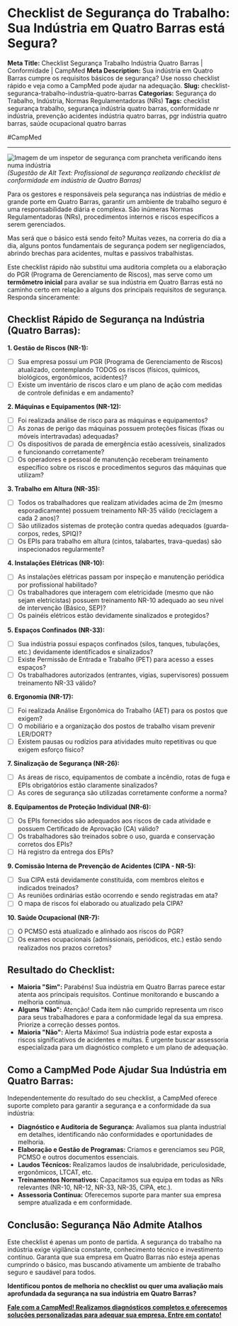 # Checklist de Segurança do Trabalho: Sua Indústria em Quatro Barras está Segura?

**Meta Title:** Checklist Segurança Trabalho Indústria Quatro Barras | Conformidade | CampMed
**Meta Description:** Sua indústria em Quatro Barras cumpre os requisitos básicos de segurança? Use nosso checklist rápido e veja como a CampMed pode ajudar na adequação.
**Slug:** checklist-seguranca-trabalho-industria-quatro-barras
**Categorias:** Segurança do Trabalho, Indústria, Normas Regulamentadoras (NRs)
**Tags:** checklist segurança trabalho, segurança indústria quatro barras, conformidade nr indústria, prevenção acidentes indústria quatro barras, pgr indústria quatro barras, saúde ocupacional quatro barras

#CampMed

---

![Imagem de um inspetor de segurança com prancheta verificando itens numa indústria](placeholder_imagem_checklist_industria_qb.jpg) *(Sugestão de Alt Text: Profissional de segurança realizando checklist de conformidade em indústria de Quatro Barras)*

Para os gestores e responsáveis pela segurança nas indústrias de médio e grande porte em Quatro Barras, garantir um ambiente de trabalho seguro é uma responsabilidade diária e complexa. São inúmeras Normas Regulamentadoras (NRs), procedimentos internos e riscos específicos a serem gerenciados.

Mas será que o básico está sendo feito? Muitas vezes, na correria do dia a dia, alguns pontos fundamentais de segurança podem ser negligenciados, abrindo brechas para acidentes, multas e passivos trabalhistas.

Este checklist rápido não substitui uma auditoria completa ou a elaboração do PGR (Programa de Gerenciamento de Riscos), mas serve como um **termômetro inicial** para avaliar se sua indústria em Quatro Barras está no caminho certo em relação a alguns dos principais requisitos de segurança. Responda sinceramente:

## Checklist Rápido de Segurança na Indústria (Quatro Barras):

**1. Gestão de Riscos (NR-1):**
*   [ ] Sua empresa possui um PGR (Programa de Gerenciamento de Riscos) atualizado, contemplando TODOS os riscos (físicos, químicos, biológicos, ergonômicos, acidentes)?
*   [ ] Existe um inventário de riscos claro e um plano de ação com medidas de controle definidas e em andamento?

**2. Máquinas e Equipamentos (NR-12):**
*   [ ] Foi realizada análise de risco para as máquinas e equipamentos?
*   [ ] As zonas de perigo das máquinas possuem proteções físicas (fixas ou móveis intertravadas) adequadas?
*   [ ] Os dispositivos de parada de emergência estão acessíveis, sinalizados e funcionando corretamente?
*   [ ] Os operadores e pessoal de manutenção receberam treinamento específico sobre os riscos e procedimentos seguros das máquinas que utilizam?

**3. Trabalho em Altura (NR-35):**
*   [ ] Todos os trabalhadores que realizam atividades acima de 2m (mesmo esporadicamente) possuem treinamento NR-35 válido (reciclagem a cada 2 anos)?
*   [ ] São utilizados sistemas de proteção contra quedas adequados (guarda-corpos, redes, SPIQ)?
*   [ ] Os EPIs para trabalho em altura (cintos, talabartes, trava-quedas) são inspecionados regularmente?

**4. Instalações Elétricas (NR-10):**
*   [ ] As instalações elétricas passam por inspeção e manutenção periódica por profissional habilitado?
*   [ ] Os trabalhadores que interagem com eletricidade (mesmo que não sejam eletricistas) possuem treinamento NR-10 adequado ao seu nível de intervenção (Básico, SEP)?
*   [ ] Os painéis elétricos estão devidamente sinalizados e protegidos?

**5. Espaços Confinados (NR-33):**
*   [ ] Sua indústria possui espaços confinados (silos, tanques, tubulações, etc.) devidamente identificados e sinalizados?
*   [ ] Existe Permissão de Entrada e Trabalho (PET) para acesso a esses espaços?
*   [ ] Os trabalhadores autorizados (entrantes, vigias, supervisores) possuem treinamento NR-33 válido?

**6. Ergonomia (NR-17):**
*   [ ] Foi realizada Análise Ergonômica do Trabalho (AET) para os postos que exigem?
*   [ ] O mobiliário e a organização dos postos de trabalho visam prevenir LER/DORT?
*   [ ] Existem pausas ou rodízios para atividades muito repetitivas ou que exigem esforço físico?

**7. Sinalização de Segurança (NR-26):**
*   [ ] As áreas de risco, equipamentos de combate a incêndio, rotas de fuga e EPIs obrigatórios estão claramente sinalizados?
*   [ ] As cores de segurança são utilizadas corretamente conforme a norma?

**8. Equipamentos de Proteção Individual (NR-6):**
*   [ ] Os EPIs fornecidos são adequados aos riscos de cada atividade e possuem Certificado de Aprovação (CA) válido?
*   [ ] Os trabalhadores são treinados sobre o uso, guarda e conservação corretos dos EPIs?
*   [ ] Há registro da entrega dos EPIs?

**9. Comissão Interna de Prevenção de Acidentes (CIPA - NR-5):**
*   [ ] Sua CIPA está devidamente constituída, com membros eleitos e indicados treinados?
*   [ ] As reuniões ordinárias estão ocorrendo e sendo registradas em ata?
*   [ ] O mapa de riscos foi elaborado ou atualizado pela CIPA?

**10. Saúde Ocupacional (NR-7):**
*   [ ] O PCMSO está atualizado e alinhado aos riscos do PGR?
*   [ ] Os exames ocupacionais (admissionais, periódicos, etc.) estão sendo realizados nos prazos corretos?

## Resultado do Checklist:

*   **Maioria "Sim":** Parabéns! Sua indústria em Quatro Barras parece estar atenta aos principais requisitos. Continue monitorando e buscando a melhoria contínua.
*   **Alguns "Não":** Atenção! Cada item não cumprido representa um risco para seus trabalhadores e para a conformidade legal da sua empresa. Priorize a correção desses pontos.
*   **Maioria "Não":** Alerta Máximo! Sua indústria pode estar exposta a riscos significativos de acidentes e multas. É urgente buscar assessoria especializada para um diagnóstico completo e um plano de adequação.

## Como a CampMed Pode Ajudar Sua Indústria em Quatro Barras:

Independentemente do resultado do seu checklist, a CampMed oferece suporte completo para garantir a segurança e a conformidade da sua indústria:

*   **Diagnóstico e Auditoria de Segurança:** Avaliamos sua planta industrial em detalhes, identificando não conformidades e oportunidades de melhoria.
*   **Elaboração e Gestão de Programas:** Criamos e gerenciamos seu PGR, PCMSO e outros documentos essenciais.
*   **Laudos Técnicos:** Realizamos laudos de insalubridade, periculosidade, ergonômicos, LTCAT, etc.
*   **Treinamentos Normativos:** Capacitamos sua equipa em todas as NRs relevantes (NR-10, NR-12, NR-33, NR-35, CIPA, etc.).
*   **Assessoria Contínua:** Oferecemos suporte para manter sua empresa sempre atualizada e em conformidade.

## Conclusão: Segurança Não Admite Atalhos

Este checklist é apenas um ponto de partida. A segurança do trabalho na indústria exige vigilância constante, conhecimento técnico e investimento contínuo. Garanta que sua empresa em Quatro Barras não esteja apenas cumprindo o básico, mas buscando ativamente um ambiente de trabalho seguro e saudável para todos.

**Identificou pontos de melhoria no checklist ou quer uma avaliação mais aprofundada da segurança na sua indústria em Quatro Barras?**

[**Fale com a CampMed! Realizamos diagnósticos completos e oferecemos soluções personalizadas para adequar sua empresa. Entre em contato!**](https://campmedocupacional.com/?page_id=233)

